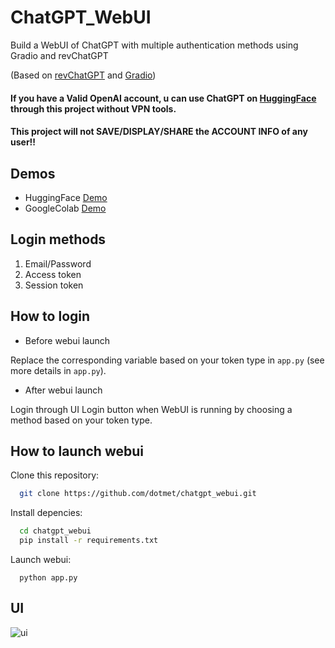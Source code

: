 # ChatGPT_WebUI
Build a WebUI of ChatGPT with multiple authentication methods using Gradio and revChatGPT

(Based on [revChatGPT](https://github.com/acheong08/ChatGPT) and [Gradio](https://gradio.app/))

#### If you have a Valid OpenAI account, u can use ChatGPT on [HuggingFace](https://huggingface.co/) through this project without VPN tools.
#### This project will not SAVE/DISPLAY/SHARE the ACCOUNT INFO of any user!!


## Demos
  - HuggingFace [Demo](https://huggingface.co/spaces/dotmet/chatgpt_webui)
  - GoogleColab [Demo](https://colab.research.google.com/drive/1NhSKhSPFNsEzCIjcNgnbDQgewtp6Leub#scrollTo=q9qPXpL_ydSW)

## Login methods
  1. Email/Password
  2. Access token
  3. Session token

## How to login
  - Before webui launch
  
  Replace the corresponding variable based on your token type in ```app.py``` (see more details in ```app.py```).
  - After webui launch
  
  Login through UI Login button when WebUI is running by choosing a method based on your token type.

## How to launch webui

Clone this repository:

```bash
  git clone https://github.com/dotmet/chatgpt_webui.git
```

Install depencies:

```bash
  cd chatgpt_webui
  pip install -r requirements.txt
```
Launch webui:
```
  python app.py
```

## UI
![ui](https://github.com/dotmet/chatgpt_webui/blob/main/UI.JPG)

